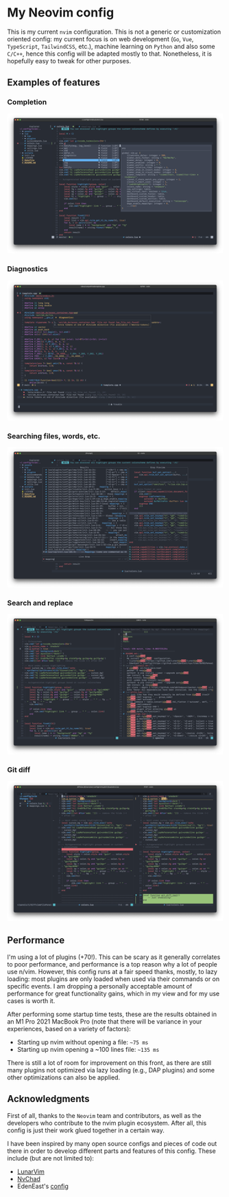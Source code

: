 # My Neovim config

This is my current `nvim` configuration. This is not a generic or customization oriented config: my current focus is on web development (`Go`, `Vue`, `TypeScript`, `TailwindCSS`, etc.), machine learning on `Python` and also some `C/C++`, hence this config will be adapted mostly to that. Nonetheless, it is hopefully easy to tweak for other purposes.

## Examples of features

### Completion
![completion](assets/media/completion.png)

### Diagnostics
![diagnostics](assets/media/diagnostics.png)

### Searching files, words, etc.
![telescope](assets/media/telescope.png)

### Search and replace
![spectre](assets/media/spectre.png)

### Git diff
![gitdiff](assets/media/gitdiff.png)

## Performance

I'm using a lot of plugins (+70!). This can be scary as it generally correlates to poor performance, and performance is a top reason why a lot of people use n/vim. However, this config runs at a fair speed thanks, mostly, to lazy loading: most plugins are only loaded when used via their commands or on specific events. I am dropping a personally acceptable amount of performance for great functionality gains, which in my view and for my use cases is worth it.

After performing some startup time tests, these are the results obtained in an M1 Pro 2021 MacBook Pro (note that there will be variance in your experiences, based on a variety of factors):

- Starting up nvim without opening a file: `~75 ms`
- Starting up nvim opening a ~100 lines file: `~135 ms`

There is still a lot of room for improvement on this front, as there are still many plugins not optimized via lazy loading (e.g., DAP plugins) and some other optimizations can also be applied.

## Acknowledgments

First of all, thanks to the `Neovim` team and contributors, as well as the developers who contribute to the nvim plugin ecosystem. After all, this config is just their work glued together in a certain way.

I have been inspired by many open source configs and pieces of code out there in order to develop different parts and features of this config. These include (but are not limited to):

- [LunarVim](https://github.com/LunarVim/LunarVim)
- [NvChad](https://github.com/NvChad/NvChad)
- EdenEast's [config](https://github.com/EdenEast/nyx/tree/8a9819e4ea11193434b2366b9f1d65ed3a4661f3/config/.config/nvim)
